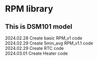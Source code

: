# RPM library

## This is DSM101 model

2024.02.28 Create basic RPM_v1 code
<br>
2024.02.29 Create 5min_avg RPM_v1.1 code
<br>
2024.02.29 Create RTC code
<br>
2024.03.01 Create Heater code

